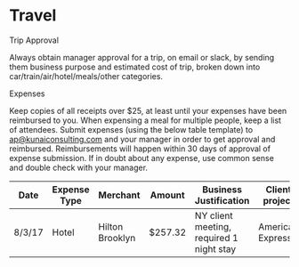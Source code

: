 # Travel
Trip Approval

Always obtain manager approval for a trip, on email or slack, by sending them business purpose and estimated cost of trip, broken down into car/train/air/hotel/meals/other categories.

Expenses

Keep copies of all receipts over $25, at least until your expenses have been reimbursed to you.
When expensing a meal for multiple people, keep a list of attendees.
Submit expenses (using the below table template) to ap@kunaiconsulting.com and your manager in order to get approval and reimbursed.
Reimbursements will happen within 30 days of approval of expense submission.
If in doubt about any expense, use common sense and double check with your manager.

| Date | Expense Type | Merchant | Amount | Business Justification | Client project |
| --- | --- | --- | --- | --- | --- | 
| 8/3/17 | Hotel | Hilton Brooklyn | $257.32 | NY client meeting, required 1 night stay | American Express |
